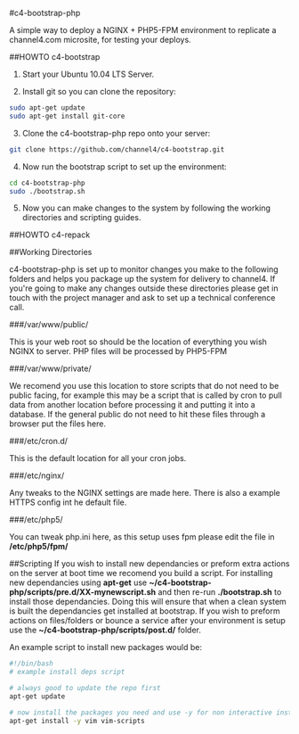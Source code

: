 #c4-bootstrap-php

A simple way to deploy a NGINX + PHP5-FPM environment to replicate a channel4.com microsite, for testing your deploys.

##HOWTO c4-bootstrap

1. Start your Ubuntu 10.04 LTS Server.

2. Install git so you can clone the repository:

```bash
sudo apt-get update
sudo apt-get install git-core
```

3. Clone the c4-bootstrap-php repo onto your server:

```bash
git clone https://github.com/channel4/c4-bootstrap.git
```

4. Now run the bootstrap script to set up the environment:

```bash
cd c4-bootstrap-php
sudo ./bootstrap.sh
```

5. Now you can make changes to the system by following the working directories and scripting guides.

##HOWTO c4-repack


##Working Directories

c4-bootstrap-php is set up to monitor changes you make to the following folders and helps you package up the system for delivery to channel4. If you're going to make any changes outside these directories please get in touch with the project manager and ask to set up a technical conference call.

###/var/www/public/

This is your web root so should be the location of everything you wish NGINX to server. PHP files will be processed by PHP5-FPM

###/var/www/private/

We recomend you use this location to store scripts that do not need to be public facing, for example this may be a script that is called by cron to pull data from another location before processing it and putting it into a database. If the general public do not need to hit these files through a browser put the files here.

###/etc/cron.d/

This is the default location for all your cron jobs.

###/etc/nginx/

Any tweaks to the NGINX settings are made here. There is also a example HTTPS config int he default file.

###/etc/php5/

You can tweak php.ini here, as this setup uses fpm please edit the file in **/etc/php5/fpm/**

##Scripting
If you wish to install new dependancies or preform extra actions on the server at boot time we recomend you build a script. For installing new dependancies using **apt-get** use **~/c4-bootstrap-php/scripts/pre.d/XX-mynewscript.sh** and then re-run **./bootstrap.sh** to install those dependancies. Doing this will ensure that when a clean system is built the dependancies get installed at bootstrap. If you wish to preform actions on files/folders or bounce a service after your environment is setup use the **~/c4-bootstrap-php/scripts/post.d/** folder.

An example script to install new packages would be:

```bash
#!/bin/bash
# example install deps script

# always good to update the repo first
apt-get update

# now install the packages you need and use -y for non interactive install
apt-get install -y vim vim-scripts

```
